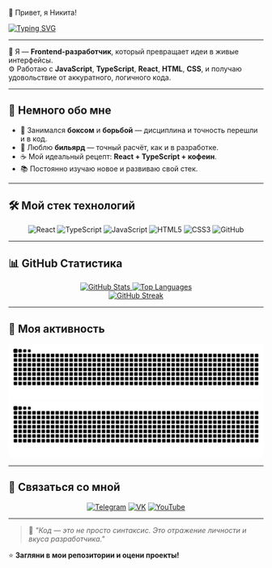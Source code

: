 👋 Привет, я Никита!

[![Typing SVG](https://readme-typing-svg.herokuapp.com?color=00BFFF&center=true&vCenter=true&width=600&lines=Frontend+разработчик;Люблю+React,+TypeScript+и+чистый+код;Создаю+удобные+и+живые+интерфейсы)](https://git.io/typing-svg)

---

🧠 Я — **Frontend-разработчик**, который превращает идеи в живые интерфейсы.  
⚙️ Работаю с **JavaScript**, **TypeScript**, **React**, **HTML**, **CSS**, и получаю удовольствие от аккуратного, логичного кода.  

---

## 🧩 Немного обо мне

- 🥊 Занимался **боксом** и **борьбой** — дисциплина и точность перешли и в код.  
- 🎱 Люблю **бильярд** — точный расчёт, как и в разработке.  
- ☕ Мой идеальный рецепт: **React + TypeScript + кофеин**.  
- 📚 Постоянно изучаю новое и развиваю свой стек.

---

## 🛠️ Мой стек технологий

<div align="center">

![React](https://img.shields.io/badge/-React-61DAFB?style=for-the-badge&logo=react&logoColor=000)
![TypeScript](https://img.shields.io/badge/-TypeScript-3178C6?style=for-the-badge&logo=typescript&logoColor=fff)
![JavaScript](https://img.shields.io/badge/-JavaScript-F7DF1E?style=for-the-badge&logo=javascript&logoColor=000)
![HTML5](https://img.shields.io/badge/-HTML5-E34F26?style=for-the-badge&logo=html5&logoColor=fff)
![CSS3](https://img.shields.io/badge/-CSS3-1572B6?style=for-the-badge&logo=css3&logoColor=fff)
![GitHub](https://img.shields.io/badge/-GitHub-181717?style=for-the-badge&logo=github&logoColor=fff)

</div>

---

## 📊 GitHub Статистика

<div align="center">
  <a href="https://github.com/nikitaHAllo">
    <img src="https://github-readme-stats.vercel.app/api?username=nikitaHAllo&show_icons=true&theme=tokyonight&hide_border=true&count_private=true" height="165" alt="GitHub Stats"/>
  </a>
  <a href="https://github.com/nikitaHAllo">
    <img src="https://github-readme-stats.vercel.app/api/top-langs/?username=nikitaHAllo&layout=compact&theme=tokyonight&hide_border=true" height="165" alt="Top Languages"/>
  </a>
</div>

<div align="center">
  <a href="https://git.io/streak-stats">
    <img src="https://github-readme-streak-stats.herokuapp.com?user=nikitaHAllo&theme=tokyonight&hide_border=true" alt="GitHub Streak"/>
  </a>
</div>

---

## 🐍 Моя активность

<div align="center">

![GitHub Snake Light](https://github.com/nikitaHAllo/nikitaHAllo/blob/output/github-snake.svg#gh-light-mode-only)
![GitHub Snake Dark](https://github.com/nikitaHAllo/nikitaHAllo/blob/output/github-snake-dark.svg#gh-dark-mode-only)

</div>

---

## 💬 Связаться со мной

<div align="center">

[![Telegram](https://img.shields.io/badge/Telegram-2CA5E0?style=for-the-badge&logo=telegram&logoColor=white)](https://t.me/HakerHallo)
[![VK](https://img.shields.io/badge/VK-0077FF?style=for-the-badge&logo=vk&logoColor=white)](https://vk.com/ТВОЙ_VK)
[![YouTube](https://img.shields.io/badge/YouTube-FF0000?style=for-the-badge&logo=youtube&logoColor=white)](https://youtube.com/ТВОЙ_КАНАЛ)

</div>

---

> 💬 *"Код — это не просто синтаксис. Это отражение личности и вкуса разработчика."*

⭐️ **Загляни в мои репозитории и оцени проекты!**




